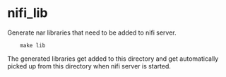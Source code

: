 # nifi_lib


Generate nar libraries that need to be added to nifi server. 

```
    make lib
```  

The generated libraries get added to this directory and get automatically picked up from this directory when nifi server is started. 
    

